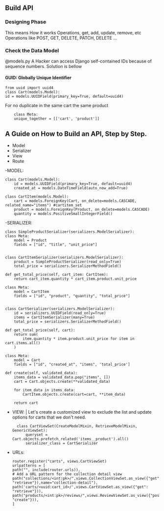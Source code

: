 ## Build API
### Designing Phase
This means How it works Operations, get, add, update, remove, etc
Operations like 
POST, GET, DELETE, PATCH, DELETE ...
### Check the Data Model 
@models.py
A Hacker can access Django self-contained IDs because of sequence numbers. Solution is bellow
#### GUID: Globally Unique Identifier
    from uuid import uuid4
    class Cart(models.Model):
    id = models.UUIDField(primary_key=True, default=uuid4)
For no duplicate in the same cart the same product

        class Meta:
        unique_together = [['cart', 'product']]
## A Guide on How to Build an API, Step by Step.
- Model
- Serializer
- View
- Route

-MODEL:

    class Cart(models.Model):
        id = models.UUIDField(primary_key=True, default=uuid4)
        created_at = models.DateTimeField(auto_now_add=True)

    class CartItem(models.Model):
        cart = models.ForeignKey(Cart, on_delete=models.CASCADE, related_name="items") #cartitem_set 
        product = models.ForeignKey(Product, on_delete=models.CASCADE)
        quantity = models.PositiveSmallIntegerField()
-SERIALIZER:

   
    class SimpleProductSerializer(serializers.ModelSerializer):
    class Meta:
        model = Product
        fields = ["id", "title", "unit_price"]


    class CartItemSerializer(serializers.ModelSerializer):
        product = SimpleProductSerializer(read_only=True)
        total_price = serializers.SerializerMethodField()

    def get_total_price(self, cart_item: CartItem):
        return cart_item.quantity * cart_item.product.unit_price

    class Meta:
        model = CartItem
        fields = ["id", "product", "quantity", "total_price"]


    class CartSerializer(serializers.ModelSerializer):
        id = serializers.UUIDField(read_only=True)
        items = CartItemSerializer(many=True)
        total_price = serializers.SerializerMethodField()

    def get_total_price(self, cart):
        return sum(
            item.quantity * item.product.unit_price for item in cart.items.all()
        )

    class Meta:
        model = Cart
        fields = ["id", "created_at", "items", 'total_price']

    def create(self, validated_data):
        items_data = validated_data.pop("items", [])
        cart = Cart.objects.create(**validated_data)

        for item_data in items_data:
            CartItem.objects.create(cart=cart, **item_data)

        return cart


- VIEW: | Let's create a customized view to exclude the list and update options for carts that we don't need.

        class CartViewSet(CreateModelMixin, RetrieveModelMixin, GenericViewSet):
            queryset = Cart.objects.prefetch_related('items__product').all()
            serializer_class = CartSerializer
- URLs:

      router.register("carts", views.CartViewSet)
      urlpatterns = [
      path("", include(router.urls)),
      # Add a URL pattern for the collection detail view
      path("collections/<int:pk>/",views.CollectionViewSet.as_view({"get": "retrieve"}),name="collection-detail"),
      path('carts/<uuid:cart_id>/',views.CartViewSet.as_view({"get": "retrieve"})),
      path("products/<int:pk>/reviews/",views.ReviewViewSet.as_view({"post": "create"})),
      ]

         
